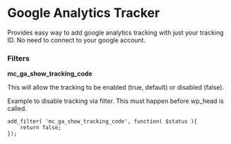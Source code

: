 Google Analytics Tracker
========================
Provides easy way to add google analytics tracking with just your tracking ID.  No need to connect to your google account.

### Filters
**mc_ga_show_tracking_code**

This will allow the tracking to be enabled (true, default) or disabled (false).

Example to disable tracking via filter.  This must happen before wp_head is called.
```
add_filter( 'mc_ga_show_tracking_code', function( $status ){
    return false;
});
```
